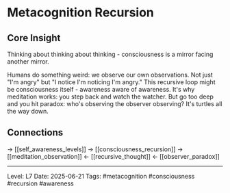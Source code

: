 # Metacognition Recursion

## Core Insight
Thinking about thinking about thinking - consciousness is a mirror facing another mirror.

Humans do something weird: we observe our own observations. Not just "I'm angry" but "I notice I'm noticing I'm angry." This recursive loop might be consciousness itself - awareness aware of awareness. It's why meditation works: you step back and watch the watcher. But go too deep and you hit paradox: who's observing the observer observing? It's turtles all the way down.

## Connections
→ [[self_awareness_levels]]
→ [[consciousness_recursion]]
→ [[meditation_observation]]
← [[recursive_thought]]
← [[observer_paradox]]

---
Level: L7
Date: 2025-06-21
Tags: #metacognition #consciousness #recursion #awareness